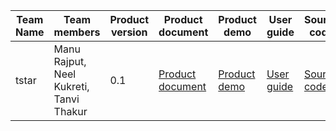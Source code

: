 

| Team Name | Team members | Product version | Product document | Product demo | User guide | Source code | Developer guide |
| ----- | ----- | ----- | ----- | ----- | ----- | ----- | ----- |
| tstar | Manu Rajput, Neel Kukreti, Tanvi Thakur | 0.1 | [Product document]([https://example.com/product-document.md](https://docs.google.com/presentation/d/1kY_7sU16g8d9-jmh31QS1K7I4Bz9NccbhEhezsX0k6I/edit#slide=id.g1f48a35a46a_1_0)) | [Product demo]([https://example.com/product-demo.mp4](https://www.youtube.com/watch?v=EUjgLmkLd9g)) | [User guide]([https://example.com/user-guide.md](https://docs.google.com/document/d/15NHmMCd3bdtvcijMxjTelPl2tb6VbbK4qcNDQMsHl70/edit?usp=sharing)) | [Source code]([https://github.com/example/repo](https://github.com/distroinfinity/certify)) | [Developer guide]([https://example.com/developer-guide.md](https://docs.google.com/document/d/15NHmMCd3bdtvcijMxjTelPl2tb6VbbK4qcNDQMsHl70/edit)) |
